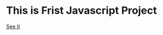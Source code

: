<h1>This is Frist Javascript Project</span> </h1>
<a href="https://maryama-mohamed.github.io/Word-Analytics/"> See It</a>
